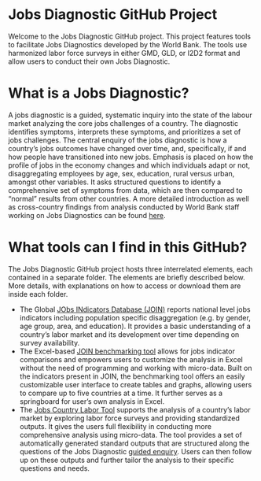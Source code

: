 # Jobs Diagnostic GitHub Project
Welcome to the Jobs Diagnostic GitHub project. This project features tools to facilitate Jobs Diagnostics developed by the World Bank. The tools use harmonized labor force surveys in either GMD, GLD, or I2D2 format and allow users to conduct their own Jobs Diagnostic.

# What is a Jobs Diagnostic? 
A jobs diagnostic is a guided, systematic inquiry into the state of the labour market analyzing the core jobs challenges of a country. The diagnostic identifies symptoms, interprets these symptoms, and prioritizes a set of jobs challenges. The central enquiry of the jobs diagnostic is how a country’s jobs outcomes have changed over time, and, specifically, if and how people have transitioned into new jobs. Emphasis is placed on how the profile of jobs in the economy changes and which individuals adapt or not, disaggregating employees by age, sex, education, rural versus urban, amongst other variables. It asks structured questions to identify a comprehensive set of symptoms from data, which are then compared to “normal” results from other countries. A more detailed introduction as well as cross-country findings from analysis conducted by World Bank staff working on Jobs Diagnostics can be found [here](https://openknowledge.worldbank.org/handle/10986/30594).

# What tools can I find in this GitHub? 
The Jobs Diagnostic GitHub project hosts three interrelated elements, each contained in a separate folder. The elements are briefly described below. More details, with explanations on how to access or download them are inside each folder.
- The Global [JObs INdicators Database (JOIN)](https://github.com/worldbank/Jobs-Diagnostic/tree/main/JObs-INdicators) reports national level jobs indicators including population specific disaggregation (e.g. by gender, age group, area, and education). It provides a basic understanding of a country’s labor market and its development over time depending on survey availability.
- The Excel-based [JOIN benchmarking tool](https://github.com/worldbank/Jobs-Diagnostic/tree/main/JObs-INdicators-Tool) allows for jobs indicator comparisons and empowers users to customize the analysis in Excel without the need of programming and working with micro-data. Built on the indicators present in JOIN, the benchmarking tool offers an easily customizable user interface to create tables and graphs, allowing users to compare up to five countries at a time. It further serves as a springboard for user’s own analysis in Excel.
- The [Jobs Country Labor Tool](https://github.com/worldbank/Jobs-Diagnostic/tree/main/Jobs%20Country%20Labor%20Tool) supports the analysis of a country’s labor market by exploring labor force surveys and providing standardized outputs. It gives the users full flexibility in conducting more comprehensive analysis using micro-data. The tool provides a set of automatically generated standard outputs that are structured along the questions of the Jobs Diagnostic [guided enquiry](https://openknowledge.worldbank.org/bitstream/handle/10986/33491/Theoretical-Underpinnings-of-Jobs-Diagnostics.pdf?sequence=1&isAllowed=y). Users can then follow up on these outputs and further tailor the analysis to their specific questions and needs. 
